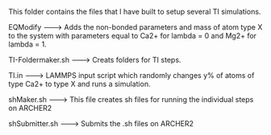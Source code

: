 This folder contains the files that I have built to setup several TI simulations.

EQModify ---> Adds the non-bonded parameters and mass of atom type X to the system with parameters equal to Ca2+ for lambda = 0 and Mg2+ for lambda = 1.

TI-Foldermaker.sh ---> Creats folders for TI steps.

TI.in ---> LAMMPS input script which randomly changes y% of atoms of type Ca2+ to type X and runs a simulation.

shMaker.sh ---> This file creates sh files for running the individual steps on ARCHER2

shSubmitter.sh ---> Submits the .sh files on ARCHER2
